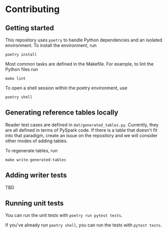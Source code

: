 # Contributing

## Getting started

This repository uses `poetry` to handle Python dependencies and an isolated environment. To install the environment, run

```
poetry install
```

Most common tasks are defined in the Makefile. For example, to lint the Python files run

```
make lint
```

To open a shell session within the poetry environment, use

```
poetry shell
```

## Generating reference tables locally

Reader test cases are defined in `dat/generated_tables.py`. Currently, they are all defined in terms of PySpark code. If there is a table that doesn't fit into that paradigm, create an issue on the repository and we will consider other modes of adding tables.

To regenerate tables, run

```
make write-generated-tables
``` 

## Adding writer tests

TBD

## Running unit tests

You can run the unit tests with `poetry run pytest tests`.

If you've already run `poetry shell`, you can run the tests with `pytest tests`.

